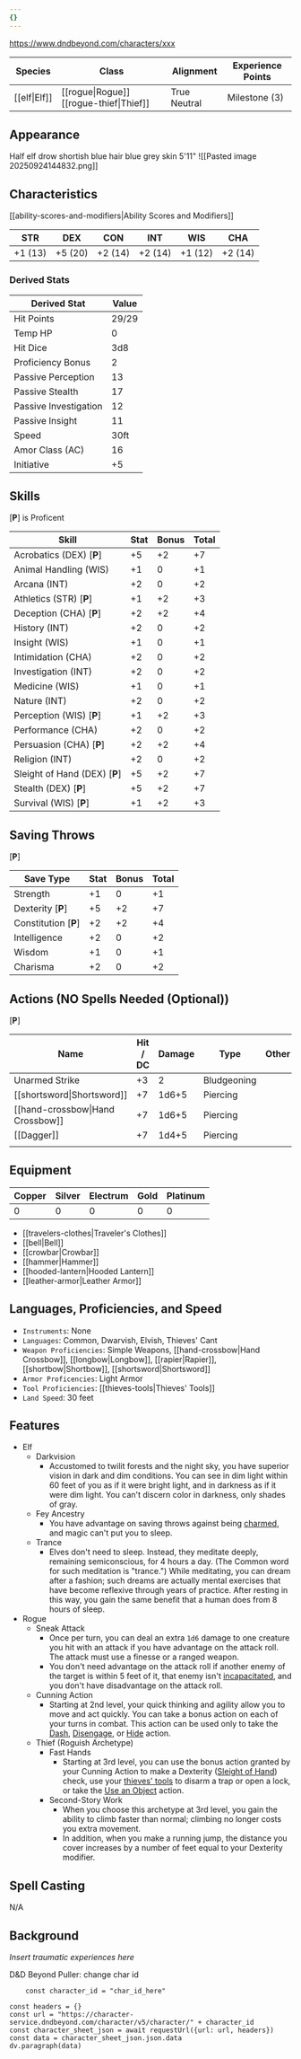 ```yaml
---
{}
---
```

https://www.dndbeyond.com/characters/xxx

| Species      | Class                                   | Alignment    | Experience Points |
| ------------ | --------------------------------------- | ------------ | ----------------- |
| [[elf\|Elf]] | [[rogue\|Rogue]] [[rogue-thief\|Thief]] | True Neutral | Milestone (3)     |
## Appearance

Half elf drow
shortish blue hair
blue grey skin
5'11"
![[Pasted image 20250924144832.png]]
## Characteristics
[[ability-scores-and-modifiers|Ability Scores and Modifiers]]

| STR     | DEX     | CON     | INT     | WIS     | CHA     |
| ------- | ------- | ------- | ------- | ------- | ------- |
| +1 (13) | +5 (20) | +2 (14) | +2 (14) | +1 (12) | +2 (14) |

### Derived Stats

| Derived Stat          | Value |
| --------------------- | ----- |
| Hit Points            | 29/29 |
| Temp HP               | 0     |
| Hit Dice              | 3d8   |
| Proficiency Bonus     | 2     |
| Passive Perception    | 13    |
| Passive Stealth       | 17    |
| Passive Investigation | 12    |
| Passive Insight       | 11    |
| Speed                 | 30ft  |
| Amor Class (AC)       | 16    |
| Initiative            | +5    |

## Skills
[**P**] is Proficent

| Skill                         | Stat | Bonus | Total |
| ----------------------------- | ---- | ----- | ----- |
| Acrobatics (DEX) [**P**]      | +5   | +2    | +7    |
| Animal Handling (WIS)         | +1   | 0     | +1    |
| Arcana (INT)                  | +2   | 0     | +2    |
| Athletics (STR) [**P**]       | +1   | +2    | +3    |
| Deception (CHA) [**P**]       | +2   | +2    | +4    |
| History (INT)                 | +2   | 0     | +2    |
| Insight (WIS)                 | +1   | 0     | +1    |
| Intimidation (CHA)            | +2   | 0     | +2    |
| Investigation (INT)           | +2   | 0     | +2    |
| Medicine (WIS)                | +1   | 0     | +1    |
| Nature (INT)                  | +2   | 0     | +2    |
| Perception (WIS) [**P**]      | +1   | +2    | +3    |
| Performance (CHA)             | +2   | 0     | +2    |
| Persuasion (CHA) [**P**]      | +2   | +2    | +4    |
| Religion (INT)                | +2   | 0     | +2    |
| Sleight of Hand (DEX) [**P**] | +5   | +2    | +7    |
| Stealth (DEX) [**P**]         | +5   | +2    | +7    |
| Survival (WIS) [**P**]        | +1   | +2    | +3    |

## Saving Throws
[**P**]

| Save Type            | Stat | Bonus | Total |
| -------------------- | ---- | ----- | ----- |
| Strength             | +1   | 0     | +1    |
| Dexterity [**P**]    | +5   | +2    | +7    |
| Constitution [**P**] | +2   | +2    | +4    |
| Intelligence         | +2   | 0     | +2    |
| Wisdom               | +1   | 0     | +1    |
| Charisma             | +2   | 0     | +2    |

## Actions (NO Spells Needed (Optional))
[**P**]

| Name                             | Hit / DC | Damage | Type        | Other |
| -------------------------------- | -------- | ------ | ----------- | ----- |
| Unarmed Strike                   | +3       | 2      | Bludgeoning |       |
| [[shortsword\|Shortsword]]       | +7       | 1d6+5  | Piercing    |       |
| [[hand-crossbow\|Hand Crossbow]] | +7       | 1d6+5  | Piercing    |       |
| [[Dagger]]                       | +7       | 1d4+5  | Piercing    |       |
|                                  |          |        |             |       |

## Equipment

| Copper | Silver | Electrum | Gold | Platinum |
| ------ | ------ | -------- | ---- | -------- |
| 0      | 0      | 0        | 0    | 0        |

* [[travelers-clothes|Traveler's Clothes]]
* [[bell|Bell]]
* [[crowbar|Crowbar]]
* [[hammer|Hammer]]
* [[hooded-lantern|Hooded Lantern]]
* [[leather-armor|Leather Armor]]

## Languages, Proficiencies, and Speed

* `Instruments`: None
* `Languages`: Common, Dwarvish, Elvish, Thieves' Cant
* `Weapon Proficiencies`: Simple Weapons, [[hand-crossbow|Hand Crossbow]], [[longbow|Longbow]], [[rapier|Rapier]], [[shortbow|Shortbow]], [[shortsword|Shortsword]]
* `Armor Proficencies`: Light Armor
* `Tool Proficiencies`: [[thieves-tools|Thieves' Tools]]
* `Land Speed`: 30 feet

## Features

* Elf
	* Darkvision
		* Accustomed to twilit forests and the night sky, you have superior vision in dark and dim conditions. You can see in dim light within 60 feet of you as if it were bright light, and in darkness as if it were dim light. You can't discern color in darkness, only shades of gray.
	* Fey Ancestry
		* You have advantage on saving throws against being [charmed](rules/conditions.md#charmed), and magic can't put you to sleep.
	* Trance
		* Elves don't need to sleep. Instead, they meditate deeply, remaining semiconscious, for 4 hours a day. (The Common word for such meditation is "trance.") While meditating, you can dream after a fashion; such dreams are actually mental exercises that have become reflexive through years of practice. After resting in this way, you gain the same benefit that a human does from 8 hours of sleep.
* Rogue
	* Sneak Attack
		* Once per turn, you can deal an extra `1d6` damage to one creature you hit with an attack if you have advantage on the attack roll. The attack must use a finesse or a ranged weapon.
		* You don't need advantage on the attack roll if another enemy of the target is within 5 feet of it, that enemy isn't [incapacitated](rules/conditions.md#incapacitated), and you don't have disadvantage on the attack roll.
	* Cunning Action
		* Starting at 2nd level, your quick thinking and agility allow you to move and act quickly. You can take a bonus action on each of your turns in combat. This action can be used only to take the [Dash](actions.md#Dash), [Disengage](actions.md#Disengage), or [Hide](actions.md#Hide) action.
	* Thief (Roguish Archetype)
		* Fast Hands
			* Starting at 3rd level, you can use the bonus action granted by your Cunning Action to make a Dexterity ([Sleight of Hand](rules/skills.md#Sleight%20of%20Hand)) check, use your [thieves' tools](compendium/items/thieves-tools.md) to disarm a trap or open a lock, or take the [Use an Object](actions.md#Use%20an%20Object) action.
		* Second-Story Work
			* When you choose this archetype at 3rd level, you gain the ability to climb faster than normal; climbing no longer costs you extra movement.
			* In addition, when you make a running jump, the distance you cover increases by a number of feet equal to your Dexterity modifier.

## Spell Casting
N/A

## Background

*Insert traumatic experiences here*


D&D Beyond Puller: change char id
```dataviewjs
	const character_id = "char_id_here"

const headers = {}
const url = "https://character-service.dndbeyond.com/character/v5/character/" + character_id
const character_sheet_json = await requestUrl({url: url, headers})
const data = character_sheet_json.json.data
dv.paragraph(data)
```
